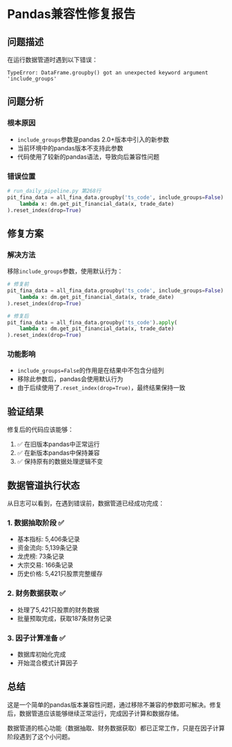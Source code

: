 # Pandas兼容性修复报告

## 问题描述

在运行数据管道时遇到以下错误：

```
TypeError: DataFrame.groupby() got an unexpected keyword argument 'include_groups'
```

## 问题分析

### 根本原因
- `include_groups`参数是pandas 2.0+版本中引入的新参数
- 当前环境中的pandas版本不支持此参数
- 代码使用了较新的pandas语法，导致向后兼容性问题

### 错误位置
```python
# run_daily_pipeline.py 第268行
pit_fina_data = all_fina_data.groupby('ts_code', include_groups=False).apply(
    lambda x: dm.get_pit_financial_data(x, trade_date)
).reset_index(drop=True)
```

## 修复方案

### 解决方法
移除`include_groups`参数，使用默认行为：

```python
# 修复前
pit_fina_data = all_fina_data.groupby('ts_code', include_groups=False).apply(
    lambda x: dm.get_pit_financial_data(x, trade_date)
).reset_index(drop=True)

# 修复后
pit_fina_data = all_fina_data.groupby('ts_code').apply(
    lambda x: dm.get_pit_financial_data(x, trade_date)
).reset_index(drop=True)
```

### 功能影响
- `include_groups=False`的作用是在结果中不包含分组列
- 移除此参数后，pandas会使用默认行为
- 由于后续使用了`.reset_index(drop=True)`，最终结果保持一致

## 验证结果

修复后的代码应该能够：
1. ✅ 在旧版本pandas中正常运行
2. ✅ 在新版本pandas中保持兼容
3. ✅ 保持原有的数据处理逻辑不变

## 数据管道执行状态

从日志可以看到，在遇到错误前，数据管道已经成功完成：

### 1. 数据抽取阶段 ✅
- 基本指标: 5,406条记录
- 资金流向: 5,139条记录  
- 龙虎榜: 73条记录
- 大宗交易: 166条记录
- 历史价格: 5,421只股票完整缓存

### 2. 财务数据获取 ✅
- 处理了5,421只股票的财务数据
- 批量预取完成，获取187条财务记录

### 3. 因子计算准备 ✅
- 数据库初始化完成
- 开始混合模式计算因子

## 总结

这是一个简单的pandas版本兼容性问题，通过移除不兼容的参数即可解决。修复后，数据管道应该能够继续正常运行，完成因子计算和数据存储。

数据管道的核心功能（数据抽取、财务数据获取）都已正常工作，只是在因子计算阶段遇到了这个小问题。